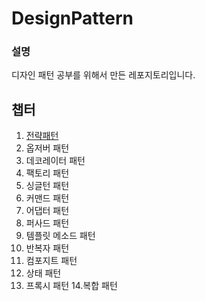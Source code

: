 # DesignPattern

### 설명

디자인 패턴 공부를 위해서 만든 레포지토리입니다. 

## 챕터
1. [전략패턴](https://github.com/kwonyoungchan/DesignPattern/tree/main/1.strategy)
2. 옵저버 패턴
3. 데코레이터 패턴
4. 팩토리 패턴
5. 싱글턴 패턴
6. 커맨드 패턴
7. 어댑터 패턴
8. 퍼사드 패턴
9. 템플릿 메소드 패턴
10. 반복자 패턴
11. 컴포지트 패턴
12. 상태 패턴
13. 프록시 패턴
14.복합 패턴
